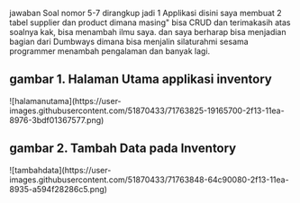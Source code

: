 jawaban Soal nomor 5-7 dirangkup jadi 1 Applikasi disini saya membuat 2 tabel supplier dan product dimana masing" bisa CRUD dan terimakasih atas soalnya kak, bisa menambah ilmu saya. dan saya berharap bisa menjadian bagian dari Dumbways dimana bisa menjalin silaturahmi sesama programmer menambah pengalaman dan banyak lagi.



<h2>gambar 1. Halaman Utama applikasi inventory</h2>
![halamanutama](https://user-images.githubusercontent.com/51870433/71763825-19165700-2f13-11ea-8976-3bdf01367577.png)


<h2>gambar 2. Tambah Data pada Inventory</h2>
![tambahdata](https://user-images.githubusercontent.com/51870433/71763848-64c90080-2f13-11ea-8935-a594f28286c5.png)

